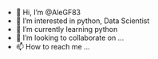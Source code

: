 - 👋 Hi, I’m @AleGF83
- 👀 I’m interested in python, Data Scientist
- 🌱 I’m currently learning python
- 💞️ I’m looking to collaborate on ...
- 📫 How to reach me ...

<!---
AleGF83/AleGF83 is a ✨ special ✨ repository because its `README.md` (this file) appears on your GitHub profile.
You can click the Preview link to take a look at your changes.
--->
